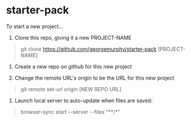 # starter-pack

To start a new project...

1. Clone this repo, giving it a new PROJECT-NAME
> git clone https://github.com/georgemurphy/starter-pack [PROJECT-NAME]

1. Create a new repo on github for this new project

1. Change the remote URL's origin to be the URL for this new project
> git remote set-url origin [NEW REPO URL]

1. Launch local server to auto-update when files are saved:
> browser-sync start --server --files "**/*"